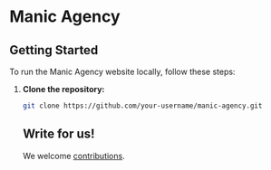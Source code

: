 # Manic Agency

## Getting Started

To run the Manic Agency website locally, follow these steps:

1. **Clone the repository:**

   ```bash
   git clone https://github.com/your-username/manic-agency.git
   ```

   ## Write for us!

   We welcome [contributions](./src/posts/tutorials/contribute.md).